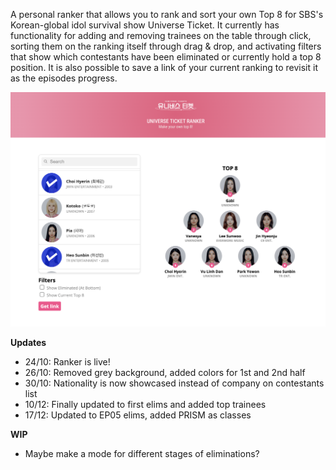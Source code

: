 A personal ranker that allows you to rank and sort your own Top 8 for SBS's Korean-global idol survival show Universe Ticket. It currently has functionality for adding and removing trainees on the table through click, sorting them on the ranking itself through drag & drop, and activating filters that show which contestants have been eliminated or currently hold a top 8 position. It is also possible to save a link of your current ranking to revisit it as the episodes progress.

![Screenshot](screenshot.png)

<b>Updates</b>
* 24/10: Ranker is live!
* 26/10: Removed grey background, added colors for 1st and 2nd half
* 30/10: Nationality is now showcased instead of company on contestants list
* 10/12: Finally updated to first elims and added top trainees
* 17/12: Updated to EP05 elims, added PRISM as classes

<b>WIP</b>
* Maybe make a mode for different stages of eliminations?
